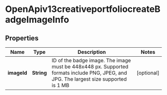 # OpenApiv13creativeportfoliocreateBadgeImageInfo

## Properties
Name | Type | Description | Notes
------------ | ------------- | ------------- | -------------
**imageId** | **String** | ID of the badge image. The image must be 448x448 px. Supported formats include PNG, JPEG, and JPG. The largest size supported is 1 MB |  [optional]
